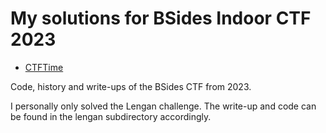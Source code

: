 # My solutions for BSides Indoor CTF 2023

- [CTFTime](https://ctftime.org/event/2017/)

Code, history and write-ups of the BSides CTF from 2023.

I personally only solved the Lengan challenge. The write-up and code can be found in
the lengan subdirectory accordingly.
